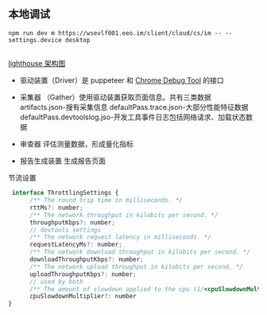 ## 本地调试
```shell
npm run dev m https://wsevlf001.eeo.im/client/cloud/cs/im -- --settings.device desktop
```

## 

[lighthouse 架构图](https://github.com/GoogleChrome/lighthouse/blob/master/docs/architecture.md)

- 驱动装置（Driver）是 puppeteer 和 [Chrome Debug Tool](https://chromedevtools.github.io/devtools-protocol/) 的接口

- 采集器 （Gather）使用驱动装置获取页面信息。共有三类数据 artifacts.json-搜有采集信息 defaultPass.trace.json-大部分性能特征数据 
defaultPass.devtoolslog.jso-开发工具事件日志包括网络请求、加载状态数据

- 审查器 评估测量数据，形成量化指标

- 报告生成装置 生成报告页面


节流设置

````javascript
 interface ThrottlingSettings {
      /** The round trip time in milliseconds. */
      rttMs?: number;
      /** The network throughput in kilobits per second. */
      throughputKbps?: number;
      // devtools settings
      /** The network request latency in milliseconds. */
      requestLatencyMs?: number;
      /** The network download throughput in kilobits per second. */
      downloadThroughputKbps?: number;
      /** The network upload throughput in kilobits per second. */
      uploadThroughputKbps?: number;
      // used by both
      /** The amount of slowdown applied to the cpu (1/<cpuSlowdownMultiplier>). */
      cpuSlowdownMultiplier?: number
}
````
